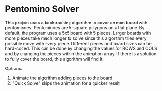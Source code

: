 # Pentomino Solver
This project uses a backtracking algorithm to cover an mxn board with pentominoes. Pentominoes are 5-square polygons on a flat plane. By default, the program uses a 5x5 board with 5 pieces. Larger boards with more pieces take much longer to solve since this algorithm tries every possible move with every piece.  Different pieces and board sizes can be hard-coded. This can be done by changing the values for ROWS and COLS and by changing the pieces within the animation array. If there is a solution to fully cover the board, this algorithm will find it.

Options:
1. Animate the algorithm adding pieces to the board
2. "Quick Solve" skips the animation for a quicker result
